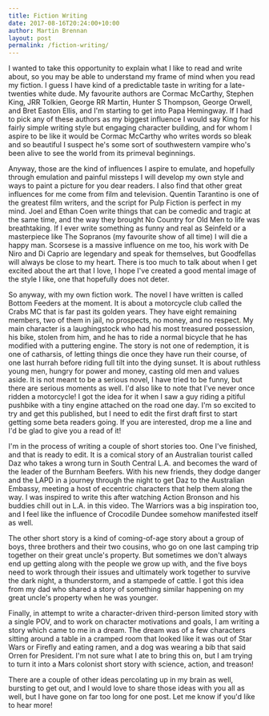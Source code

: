 ```yaml
---
title: Fiction Writing
date: 2017-08-16T20:24:00+10:00
author: Martin Brennan
layout: post
permalink: /fiction-writing/
---
```


I wanted to take this opportunity to explain what I like to read and write about, so you may be able to understand my frame of mind when you read my fiction.
I guess I have kind of a predictable taste in writing for a late-twenties white dude. My favourite authors are Cormac McCarthy, Stephen King, JRR Tolkien, George RR Martin, Hunter S Thompson, George Orwell, and Bret Easton Ellis, and I'm starting to get into Papa Hemingway. If I had to pick any of these authors as my biggest influence I would say King for his fairly simple writing style but engaging character building, and for whom I aspire to be like it would be Cormac McCarthy who writes words so bleak and so beautiful I suspect he's some sort of southwestern vampire who's been alive to see the world from its primeval beginnings.
 
Anyway, those are the kind of influences I aspire to emulate, and hopefully through emulation and painful missteps I will develop my own style and ways to paint a picture for you dear readers. I also find that other great influences for me come from film and television. Quentin Tarantino is one of the greatest film writers, and the script for Pulp Fiction is perfect in my mind. Joel and Ethan Coen write things that can be comedic and tragic at the same time, and the way they brought No Country for Old Men to life was breathtaking. If I ever write something as funny and real as Seinfeld or a masterpiece like The Sopranos (my favourite show of all time) I will die a happy man. Scorsese is a massive influence on me too, his work with De Niro and Di Caprio are legendary and speak for themselves, but Goodfellas will always be close to my heart. There is too much to talk about when I get excited about the art that I love, I hope I've created a good mental image of the style I like, one that hopefully does not deter.

So anyway, with my own fiction work. The novel I have written is called Bottom Feeders at the moment. It is about a motorcycle club called the Crabs MC that is far past its golden years. They have eight remaining members, two of them in jail, no prospects, no money, and no respect. My main character is a laughingstock who had his most treasured possession, his bike, stolen from him, and he has to ride a normal bicycle that he has modified with a puttering engine. The story is not one of redemption, it is one of catharsis, of letting things die once they have run their course, of one last hurrah before riding full tilt into the dying sunset. It is about ruthless young men, hungry for power and money, casting old men and values aside. It is not meant to be a serious novel, I have tried to be funny, but there are serious moments as well. I'd also like to note that I've never once ridden a motorcycle! I got the idea for it when I saw a guy riding a pitiful pushbike with a tiny engine attached on the road one day. I'm so excited to try and get this published, but I need to edit the first draft first to start getting some beta readers going. If you are interested, drop me a line and I'd be glad to give you a read of it!

I'm in the process of writing a couple of short stories too. One I've finished, and that is ready to edit. It is a comical story of an Australian tourist called Daz who takes a wrong turn in South Central L.A. and becomes the ward of the leader of the Burnham Beefers. With his new friends, they dodge danger and the LAPD in a journey through the night to get Daz to the Australian Embassy, meeting a host of eccentric characters that help them along the way. I was inspired to write this after watching Action Bronson and his buddies chill out in L.A. in this video. The Warriors was a big inspiration too, and I feel like the influence of Crocodile Dundee somehow manifested itself as well.

The other short story is a kind of coming-of-age story about a group of boys, three brothers and their two cousins, who go on one last camping trip together on their great uncle's property. But sometimes we don't always end up getting along with the people we grow up with, and the five boys need to work through their issues and ultimately work together to survive the dark night, a thunderstorm, and a stampede of cattle. I got this idea from my dad who shared a story of something similar happening on my great uncle's property when he was younger.

Finally, in attempt to write a character-driven third-person limited story with a single POV, and to work on character motivations and goals, I am writing a story which came to me in a dream. The dream was of a few characters sitting around a table in a cramped room that looked like it was out of Star Wars or Firefly and eating ramen, and a dog was wearing a bib that said Orren for President. I'm not sure what I ate to bring this on, but I am trying to turn it into a Mars colonist short story with science, action, and treason!

There are a couple of other ideas percolating up in my brain as well, bursting to get out, and I would love to share those ideas with you all as well, but I have gone on far too long for one post. Let me know if you'd like to hear more!